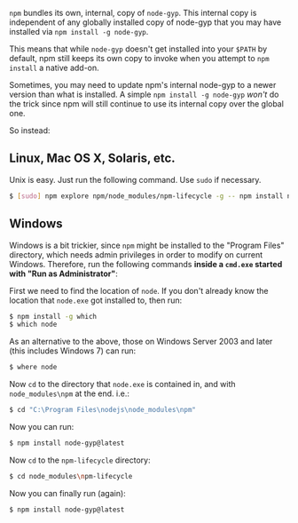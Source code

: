 `npm` bundles its own, internal, copy of `node-gyp`. This internal copy is independent of any globally installed copy of node-gyp that
you may have installed via `npm install -g node-gyp`.

This means that while `node-gyp` doesn't get installed into your `$PATH` by default, npm still keeps its own copy to invoke when you
attempt to `npm install` a native add-on.

Sometimes, you may need to update npm's internal node-gyp to a newer version than what is installed. A simple `npm install -g node-gyp`
_won't_ do the trick since npm will still continue to use its internal copy over the global one.

So instead:

## Linux, Mac OS X, Solaris, etc.

Unix is easy. Just run the following command. Use `sudo` if necessary.
```bash
$ [sudo] npm explore npm/node_modules/npm-lifecycle -g -- npm install node-gyp@latest
```

## Windows

Windows is a bit trickier, since `npm` might be installed to the "Program Files" directory, which needs admin privileges in order to
modify on current Windows. Therefore, run the following commands __inside a `cmd.exe` started with "Run as Administrator"__:

First we need to find the location of `node`. If you don't already know the location that `node.exe` got installed to, then run:
```bash
$ npm install -g which
$ which node
```

As an alternative to the above, those on Windows Server 2003 and later (this includes Windows 7) can run:
```bash
$ where node
```

Now `cd` to the directory that `node.exe` is contained in, and with `node_modules\npm` at the end. i.e.:
```bash
$ cd "C:\Program Files\nodejs\node_modules\npm"
```

Now you can run:
```bash
$ npm install node-gyp@latest
```

Now `cd` to the `npm-lifecycle` directory:
```bash
$ cd node_modules\npm-lifecycle
```

Now you can finally run (again):
```bash
$ npm install node-gyp@latest
```